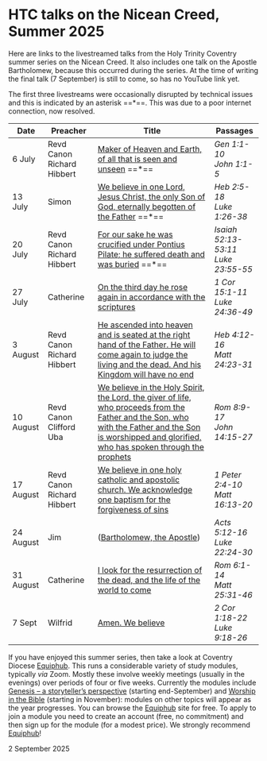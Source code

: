 # HTC talks on the Nicean Creed, Summer 2025

Here are links to the livestreamed talks from the Holy Trinity Coventry summer series on the Nicean Creed. It also includes one talk on the Apostle Bartholomew, because this occurred during the series. At the time of writing the final talk (7 September) is still to come, so has no YouTube link yet.

The first three livestreams were occasionally disrupted by technical issues and this is indicated by an asterisk ==*==. This was due to a poor internet connection, now resolved.

| Date      | Preacher                   | Title                                                        | Passages                                |
| --------- | -------------------------- | ------------------------------------------------------------ | --------------------------------------- |
| 6 July    | Revd Canon Richard Hibbert | [Maker of Heaven and Earth, of all that is seen and unseen](https://www.youtube.com/live/l-45yM_GNms?si=wk6ocHiSHfZPlt00&t=1210) ==*== | *Gen 1:1-10<br />John 1:1-5*            |
| 13 July   | Simon                      | [We believe in one Lord, Jesus Christ, the only Son of God, eternally begotten of the Father](https://www.youtube.com/live/EYe4IHyqdjk?si=R-8AhM5MBV8qljN_&t=2443) ==*== | *Heb 2:5-18<br />Luke 1:26-38*          |
| 20 July   | Revd Canon Richard Hibbert | [For our sake he was crucified under Pontius Pilate; he suffered death and was buried](https://www.youtube.com/live/a8zxshMZwv8?si=nXYUIEVxQpocAe6p&t=1383) ==*== | *Isaiah 52:13-53:11<br />Luke 23:55-55* |
| 27 July   | Catherine                  | [On the third day he rose again in accordance with the scriptures](https://www.youtube.com/live/SsKJRd05lYo?si=jeNiAWMfYPZgP0sr&t=1525) | *1 Cor 15:1-11<br />Luke 24:36-49*      |
| 3 August  | Revd Canon Richard Hibbert | [He ascended into heaven and is seated at the right hand of the Father. He will come again to judge the living and the dead. And his Kingdom will have no end](https://www.youtube.com/live/H7Gfc4avRkY?si=gw_PZBK0RFV7iGPg&t=1283) | *Heb 4:12-16<br />Matt 24:23-31*        |
| 10 August | Revd Canon Clifford Uba    | [We believe in the Holy Spirit, the Lord, the giver of life, who proceeds from the Father and the Son, who with the Father and the Son is worshipped and glorified, who has spoken through the prophets](https://www.youtube.com/live/bZgNlecr3v0?si=dkS9dYfgQ2cSLzfh&t=1415) | *Rom 8:9-17<br />John 14:15-27*         |
| 17 August | Revd Canon Richard Hibbert | [We believe in one holy catholic and apostolic church. We acknowledge one baptism for the forgiveness of sins](https://www.youtube.com/live/BDf8gDWdK-k?si=iQghWrtzy9niEeIh&t=1654) | *1 Peter 2:4-10<br />Matt 16:13-20*     |
| 24 August | Jim                        | ([Bartholomew, the Apostle](https://www.youtube.com/live/w_6PGaC7Daw?si=atB7l-aPOUcollT6&t=1794)) | *Acts 5:12-16<br />Luke 22:24-30*       |
| 31 August | Catherine                  | [I look for the resurrection of the dead, and the life of the world to come](https://www.youtube.com/live/21hJS1OmbYY?si=M1dOXiJXm6wjUA3G&t=1896) | *Rom 6:1-14<br />Matt 25:31-46*         |
| 7 Sept    | Wilfrid                    | [Amen. We believe](https://www.youtube.com/live/HScydDOek1o?si=PXgt76g4_a5PO1LW&t=1384) | *2 Cor 1:18-22 <br />Luke 9:18-26*      |

If you have enjoyed this summer series, then take a look at Coventry Diocese [Equiphub](https://www.equiphub.org.uk/). This runs a considerable variety of study modules, typically *via* Zoom. Mostly these involve weekly meetings (usually in the evenings) over periods of four or five weeks. Currently the modules include [Genesis – a storyteller’s perspective](https://www.equiphub.org.uk/courses-events-and-resources/genesis-storyteller-2025/) (starting end-September) and [Worship in the Bible](https://www.equiphub.org.uk/courses-events-and-resources/worship-in-the-bible-2025/) (starting in November): modules on other topics will appear as the year progresses. You can browse the [Equiphub](https://www.equiphub.org.uk/) site for free. To apply to join a module you need to create an account (free, no commitment) and then sign up for the module (for a modest price). We strongly recommend [Equiphub](https://www.equiphub.org.uk/)!

2 September 2025
